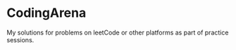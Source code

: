 # CodingArena
My solutions for problems on leetCode or other platforms as part of practice sessions.
